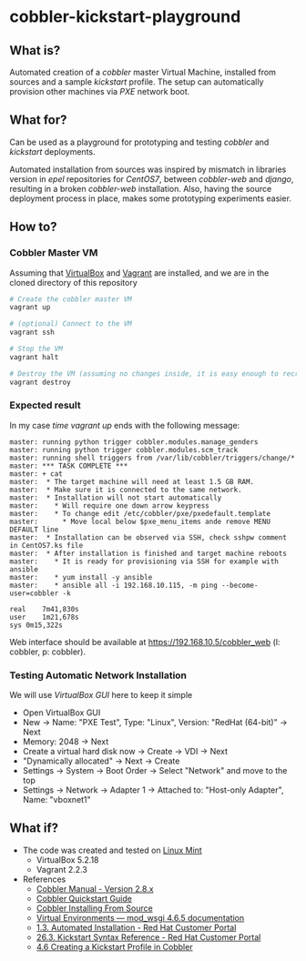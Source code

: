 # cobbler-kickstart-playground

## What is?

Automated creation of a *cobbler* master Virtual Machine, installed from sources
and a sample *kickstart* profile. The setup can automatically provision other
machines via *PXE* network boot.

## What for?

Can be used as a playground for prototyping and testing *cobbler* and *kickstart* deployments.

Automated installation from sources was inspired by mismatch in libraries version
in *epel* repositories for *CentOS7*, between *cobbler-web* and *django*,
resulting in a broken *cobbler-web* installation. Also, having the source deployment
process in place, makes some prototyping experiments easier.

## How to?
### Cobbler Master VM
Assuming that [VirtualBox](https://www.virtualbox.org/wiki/Downloads)
and [Vagrant](https://www.vagrantup.com/downloads.html) are installed,
and we are in the cloned directory of this repository

```bash
# Create the cobbler master VM
vagrant up

# (optional) Connect to the VM
vagrant ssh

# Stop the VM
vagrant halt

# Destroy the VM (assuming no changes inside, it is easy enough to recreate)
vagrant destroy
```

### Expected result
In my case *time vagrant up* ends with the following message:
```
master: running python trigger cobbler.modules.manage_genders
master: running python trigger cobbler.modules.scm_track
master: running shell triggers from /var/lib/cobbler/triggers/change/*
master: *** TASK COMPLETE ***
master: + cat
master:  * The target machine will need at least 1.5 GB RAM.
master:  * Make sure it is connected to the same network.
master:  * Installation will not start automatically
master:    * Will require one down arrow keypress
master:    * To change edit /etc/cobbler/pxe/pxedefault.template
master:      * Move local below $pxe_menu_items ande remove MENU DEFAULT line
master:  * Installation can be observed via SSH, check sshpw comment in CentOS7.ks file
master:  * After installation is finished and target machine reboots
master:    * It is ready for provisioning via SSH for example with ansible
master:    * yum install -y ansible
master:    * ansible all -i 192.168.10.115, -m ping --become-user=cobbler -k

real	7m41,830s
user	1m21,678s
sys	0m15,322s
```

Web interface should be available at https://192.168.10.5/cobbler_web (l: cobbler, p: cobbler).

### Testing Automatic Network Installation
We will use *VirtualBox GUI* here to keep it simple

  - Open VirtualBox GUI
  - New -> Name: "PXE Test", Type: "Linux", Version: "RedHat (64-bit)" -> Next
  - Memory: 2048 -> Next
  - Create a virtual hard disk now -> Create -> VDI -> Next
  - "Dynamically allocated" -> Next -> Create
  - Settings -> System -> Boot Order -> Select "Network" and move to the top
  - Settings -> Network -> Adapter 1 -> Attached to: "Host-only Adapter", Name: "vboxnet1"

## What if?

  - The code was created and tested on [Linux Mint](https://linuxmint.com/)
    - VirtualBox 5.2.18
    - Vagrant 2.2.3
  - References
    - [Cobbler Manual - Version 2.8.x](http://cobbler.github.io/manuals/2.8.0/)
    - [Cobbler Quickstart Guide](http://cobbler.github.io/manuals/quickstart/)
    - [Cobbler Installing From Source](http://cobbler.github.io/manuals/2.8.0/2/3_-_Installing_From_Source.html)
    - [Virtual Environments — mod_wsgi 4.6.5 documentation](https://modwsgi.readthedocs.io/en/develop/user-guides/virtual-environments.html)
    - [1.3. Automated Installation - Red Hat Customer Portal](https://access.redhat.com/documentation/en-us/red_hat_enterprise_linux/7/html/installation_guide/sect-automated-installation)
    - [26.3. Kickstart Syntax Reference - Red Hat Customer Portal](https://access.redhat.com/documentation/en-us/red_hat_enterprise_linux/7/html/installation_guide/sect-kickstart-syntax)
    - [4.6 Creating a Kickstart Profile in Cobbler](https://docs.oracle.com/cd/E92593_01/E64608/html/section_ymj_qwk_xr.html)
